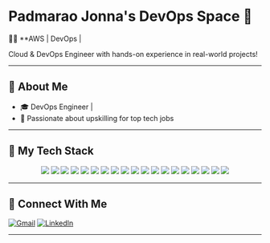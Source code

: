 # Padmarao Jonna's DevOps Space 🚀

🧑‍💻 **AWS | DevOps | 

Cloud & DevOps Engineer with hands-on experience in real-world projects!

---

## 📌 About Me

- 🎓 DevOps Engineer |
- 🌟 Passionate about upskilling for top tech jobs

---

## 🧰 My Tech Stack

<p align="center">
  <img src="https://img.shields.io/badge/AWS-232F3E?style=for-the-badge&logo=amazonaws&logoColor=white"/>
  <img src="https://img.shields.io/badge/GIT-F05032?style=for-the-badge&logo=git&logoColor=white"/>
  <img src="https://img.shields.io/badge/GITHUB-181717?style=for-the-badge&logo=github&logoColor=white"/>
  <img src="https://img.shields.io/badge/JENKINS-D24939?style=for-the-badge&logo=jenkins&logoColor=white"/>
  <img src="https://img.shields.io/badge/MAVEN-C71A36?style=for-the-badge&logo=apachemaven&logoColor=white"/>
  <img src="https://img.shields.io/badge/NEXUS-000000?style=for-the-badge&logo=sonatype&logoColor=white"/>
  <img src="https://img.shields.io/badge/DOCKER-2496ED?style=for-the-badge&logo=docker&logoColor=white"/>
  <img src="https://img.shields.io/badge/KUBERNETES-326CE5?style=for-the-badge&logo=kubernetes&logoColor=white"/>
  <img src="https://img.shields.io/badge/ANSIBLE-EE0000?style=for-the-badge&logo=ansible&logoColor=white"/>
  <img src="https://img.shields.io/badge/TERRAFORM-623CE4?style=for-the-badge&logo=terraform&logoColor=white"/>
  <img src="https://img.shields.io/badge/SONARQUBE-4E9BCD?style=for-the-badge&logo=sonarqube&logoColor=white"/>
  <img src="https://img.shields.io/badge/TRIVY-5DADE2?style=for-the-badge&logo=containers&logoColor=white"/>
  <img src="https://img.shields.io/badge/OWASP-000000?style=for-the-badge&logo=owasp&logoColor=white"/>
  <img src="https://img.shields.io/badge/PROMETHEUS-E6522C?style=for-the-badge&logo=prometheus&logoColor=white"/>
  <img src="https://img.shields.io/badge/GRAFANA-F46800?style=for-the-badge&logo=grafana&logoColor=white"/>
  <img src="https://img.shields.io/badge/TOMCAT-F8DC75?style=for-the-badge&logo=apachetomcat&logoColor=black"/>
  <img src="https://img.shields.io/badge/NGINX-009639?style=for-the-badge&logo=nginx&logoColor=white"/>
  <img src="https://img.shields.io/badge/JIRA-0052CC?style=for-the-badge&logo=jira&logoColor=white"/>
  <img src="https://img.shields.io/badge/HTML-E34F26?style=for-the-badge&logo=html5&logoColor=white"/>
</p>

---

## 🤝 Connect With Me

[![Gmail](https://img.shields.io/badge/Gmail-Contact%20Me-D14836?style=for-the-badge&logo=gmail&logoColor=white)](mailto:pj013525@gmail.com)
[![LinkedIn](https://img.shields.io/badge/LinkedIn-Connect-0077B5?style=for-the-badge&logo=linkedin&logoColor=white)](https://linkedin.com/in/padmarao-jonna)

---
